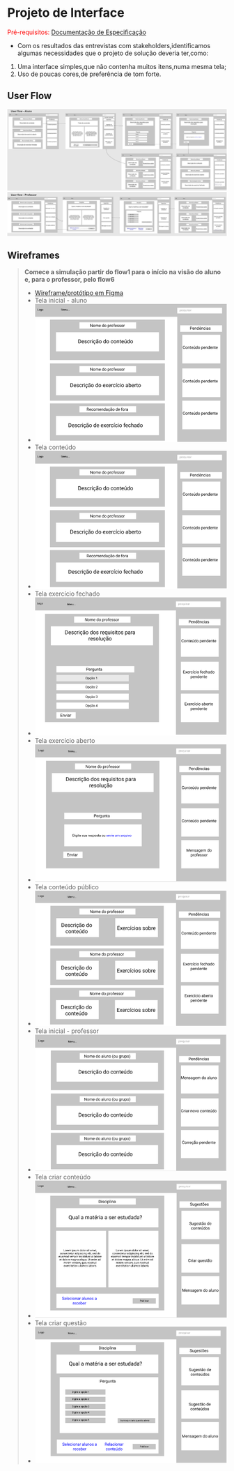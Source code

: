 
# Projeto de Interface

<span style="color:red">Pré-requisitos: <a href="2-Especificação.md"> Documentação de Especificação</a></span>

* Com os resultados das entrevistas com stakeholders,identificamos algumas necessidades que o projeto de solução deveria ter,como:

1. Uma interface simples,que não contenha muitos itens,numa mesma tela;
2. Uso de poucas cores,de preferência de tom forte.
## User Flow

![Userflow Aluno](images/userflow_aluno.jpg)
![Userflow Professor](images/userflow_professor.jpg)

## Wireframes
> **Comece a simulação partir do flow1 para o início na visão do aluno e, para o professor, pelo flow6**
> - [Wireframe/protótipo em Figma](https://www.figma.com/file/L89OVGDIpEiy2j9DCtDdIu/Wireframes-PCD?node-id=0%3A1)
> - Tela inicial - aluno
> - ![Tela inicial - aluno](images/userflow1.png)
> - Tela conteúdo
> - ![Tela conteúdo privado](images/userflow1.png)
> - Tela exercício fechado
> - ![Tela exercício fechado](images/userflow3.png)
> - Tela exercício aberto
> - ![Tela exercício aberto](images/userflow4.png)
> - Tela conteúdo público
> - ![Tela conteúdo público](images/userflow5.png)
> - Tela inicial - professor
> - ![Tela inicial - professor](images/userflow1p.png)
> - Tela criar conteúdo
> - ![Tela criar conteúdo](images/userflow2p.png)
> - Tela criar questão
> - ![Tela criar questão](images/userflow3p.png)
